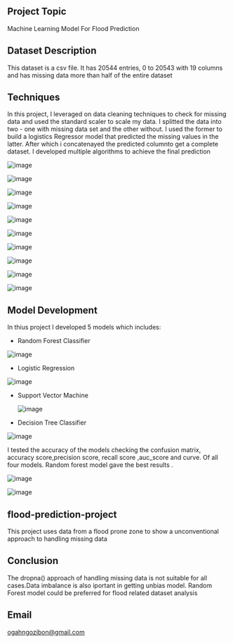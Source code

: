 ## Project Topic
Machine Learning Model For Flood Prediction

## Dataset Description
This dataset is a csv file. It has  20544 entries, 0 to 20543 with  19 columns and has missing data more than half of the entire dataset

## Techniques
In this project, I leveraged on data cleaning techniques to check for missing data and used the standard scaler to scale my data. I splitted the data into two - one with missing data set and the other without. I used the former to build a logistics Regressor model that predicted the missing values in  the latter. After which i concatenayed the predicted columnto get a complete dataset. I developed multiple algorithms to achieve the final prediction 


![image](https://github.com/user-attachments/assets/7f6e228a-c408-4d14-ab7c-62be245758ee)



![image](https://github.com/user-attachments/assets/c9c853b9-9408-4629-8b7e-6b596f859e92)



![image](https://github.com/user-attachments/assets/856f721c-d121-4b24-b395-df4ddca2e4e4)


![image](https://github.com/user-attachments/assets/09bd880b-9ae8-4a2d-ad14-a353e7da9b02)


![image](https://github.com/user-attachments/assets/99fd67b5-fea2-4ddb-af2e-e499aae5f9cb)


![image](https://github.com/user-attachments/assets/9cc7c566-9896-4715-9f1b-7df796749314)



![image](https://github.com/user-attachments/assets/84180e1e-049f-4ad0-bffc-6c5992e7ecff)


![image](https://github.com/user-attachments/assets/0b7bdeda-597f-42d4-bc86-601aa8de9b72)


![image](https://github.com/user-attachments/assets/f66fcc4c-d9f8-4fbe-9781-5dec32a8a223)


![image](https://github.com/user-attachments/assets/2e00a529-c6ae-4429-bfcf-819e285068e6)


## Model Development
In thius project I developed 5 models which includes:
- Random Forest Classifier

  
 ![image](https://github.com/user-attachments/assets/8a8ffc24-23f0-44c9-9bc0-eb0ec98734a7)

- Logistic Regression

  
 ![image](https://github.com/user-attachments/assets/f45d6e44-095e-4db9-8c17-7ae66270c29e)


- Support Vector Machine

  
  ![image](https://github.com/user-attachments/assets/324d67ff-1e72-4a70-b174-3ddef484008a)

- Decision Tree Classifier

  
 ![image](https://github.com/user-attachments/assets/039e5276-b4ad-4b27-a22f-192057bf1605)


 I tested the accuracy of the models checking the confusion matrix, accuracy score,precision score, recall score ,auc_score and curve. Of all four models. Random forest model gave the best results .


 ![image](https://github.com/user-attachments/assets/07d749dc-0e9f-48b5-9fee-f6d1cb92a251)


 ![image](https://github.com/user-attachments/assets/67c8c650-c103-42c4-b43d-25a3ca68487d)



## flood-prediction-project
This project uses data from a flood prone zone to show a unconventional approach to handling missing data

## Conclusion
The dropna() approach of handling missing data is not suitable for all cases.Data imbalance is also iportant in getting unbias model. Random Forest model could be preferred for flood related dataset analysis

## Email
ogahngozibon@gmail.com
